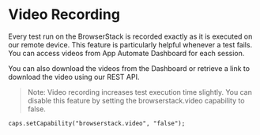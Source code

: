 # Video Recording

Every test run on the BrowserStack is recorded exactly as it is executed on our remote device. This feature is particularly helpful whenever a test fails. You can access videos from App Automate Dashboard for each session. 

You can also download the videos from the Dashboard or retrieve a link to download the video using our REST API.

> Note: Video recording increases test execution time slightly. You can disable this feature by setting the browserstack.video capability to false.


```
caps.setCapability("browserstack.video", "false");
```

